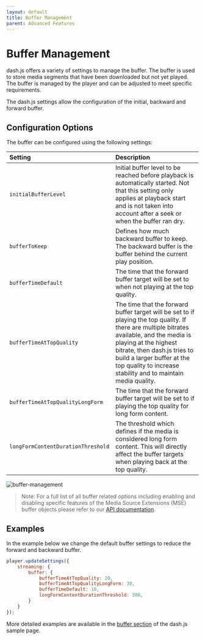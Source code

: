 ```yaml
---
layout: default
title: Buffer Management
parent: Advanced Features
---
```


# Buffer Management

dash.js offers a variety of settings to manage the buffer. The buffer is used to store media segments that have been
downloaded but not yet played. The buffer is managed by the player and can be adjusted to meet specific requirements.

The dash.js settings allow the configuration of the initial, backward and forward buffer.

## Configuration Options

The buffer can be configured using the following settings:

| Setting                            | Description                                                                                                                                                                                                                                                                                       |
|:-----------------------------------|:--------------------------------------------------------------------------------------------------------------------------------------------------------------------------------------------------------------------------------------------------------------------------------------------------|
| `initialBufferLevel`               | Initial buffer level to be reached before playback is automatically started. Not that this setting only applies at playback start and is not taken into account after a seek or when the buffer ran dry.                                                                                          |
| `bufferToKeep`                     | Defines how much backward buffer to keep. The backward buffer is the buffer behind the current play position.                                                                                                                                                                                     |
| `bufferTimeDefault`                | The time that the forward buffer target will be set to when not playing at the top quality.                                                                                                                                                                                                       |
| `bufferTimeAtTopQuality`           | The time that the forward buffer target will be set to if playing the top quality. If there are multiple bitrates available, and the media is playing at the highest bitrate, then dash.js tries to build a larger buffer at the top quality to increase stability and to maintain media quality. |
| `bufferTimeAtTopQualityLongForm`   | The time that the forward buffer target will be set to if playing the top quality for long form content.                                                                                                                                                                                          |
| `longFormContentDurationThreshold` | The threshold which defines if the media is considered long form content. This will directly affect the buffer targets when playing back at the top quality.                                                                                                                                      |

![buffer-management]({{site.baseurl}}/assets/images/buffer-management.jpg)

> Note: For a full list of all buffer related options including enabling and disabling specific features of the Media
> Source Extensions (MSE) buffer
> objects please refer to our [API documentation](https://cdn.dashjs.org/latest/jsdoc/module-Settings.html#~Buffer).

## Examples

In the example below we change the default buffer settings to reduce the forward and backward buffer.

````js
player.updateSettings({
    streaming: {
        buffer: {
            bufferTimeAtTopQuality: 20,
            bufferTimeAtTopQualityLongForm: 30,
            bufferTimeDefault: 10,
            longFormContentDurationThreshold: 300,
        }
    }
});
````

More detailed examples are
available in the [buffer section](https://reference.dashif.org/dash.js/nightly/samples/index.html#Buffer) of the dash.js
sample page.
